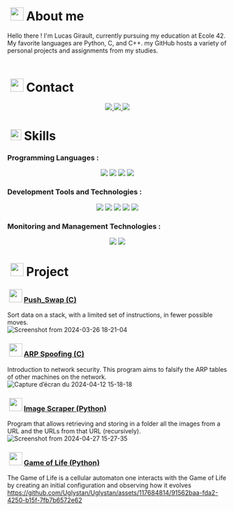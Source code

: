 # &nbsp;<img src="https://media0.giphy.com/media/v1.Y2lkPTc5MGI3NjExdnFxaWJnc2k1MXI3eHNqcmQ5ZWF2djVqZW9rYnZiZGtoZzJkcWwweSZlcD12MV9pbnRlcm5hbF9naWZfYnlfaWQmY3Q9cw/m0dmKBkncVETJv2h0S/giphy.gif" width ="30"> About me
Hello there ! I'm Lucas Girault, currently pursuing my education at Ecole 42. My favorite languages are Python, C, and C++. my GitHub hosts a variety of personal projects and assignments from my studies.
<br>
<br>


# &nbsp;<img src="https://media4.giphy.com/media/v1.Y2lkPTc5MGI3NjExY2MzeHg0dXdtdzc1Ym1mZWlmaGQxMzgzNTNvcndzMzkweDlrZDM3eCZlcD12MV9pbnRlcm5hbF9naWZfYnlfaWQmY3Q9cw/iPRtIf0OlGlSnNfV7W/giphy.gif" width ="30"> Contact
<p align="center">
<a href="https://www.linkedin.com/in/lucas-girault-623575255/">
    <img src="https://img.shields.io/badge/-LINKEDIN-0077B5?style=for-the-badge&logo=linkedin&logoColor=white">
</a>
<a href="mailto:lucasgirault2@gmail.com">
    <img src="https://img.shields.io/badge/Gmail-D14836?style=for-the-badge&logo=gmail&logoColor=white">
</a>
<a href="https://www.codingame.com/profile/ba9f722d5bc802415665fc12b12802015551175">
    <img src="https://img.shields.io/badge/CodinGame-F2BB13?style=for-the-badge&logo=codingame&logoColor=white">
</a>
<br>


# &nbsp;<img src="https://media2.giphy.com/media/QssGEmpkyEOhBCb7e1/giphy.gif?cid=ecf05e47a0n3gi1bfqntqmob8g9aid1oyj2wr3ds3mg700bl&rid=giphy.gif" width ="25"> Skills

### Programming Languages :
<p align="center">
<img src="https://img.shields.io/badge/c-%2300599C.svg?style=for-the-badge&logo=c&logoColor=white">
<img src="https://img.shields.io/badge/c++-%2300599C.svg?style=for-the-badge&logo=c%2B%2B&logoColor=white">
<img src="https://img.shields.io/badge/python-3670A0?style=for-the-badge&logo=python&logoColor=ffdd54">
<img src="https://img.shields.io/badge/javascript-%23323330.svg?style=for-the-badge&logo=javascript&logoColor=%23F7DF1E">

### Development Tools and Technologies :
<p align="center">
<img src="https://img.shields.io/badge/django-%23092E20.svg?style=for-the-badge&logo=django&logoColor=white">
<img src="https://img.shields.io/badge/JWT-black?style=for-the-badge&logo=JSON%20web%20tokens">
<img src="https://img.shields.io/badge/-selenium-%43B02A?style=for-the-badge&logo=selenium&logoColor=white">
<img src="https://img.shields.io/badge/docker-%230db7ed.svg?style=for-the-badge&logo=docker&logoColor=white">
<img src="https://img.shields.io/badge/Linux-FCC624?style=for-the-badge&logo=linux&logoColor=black">

### Monitoring and Management Technologies :
<p align="center">
<img src="https://img.shields.io/badge/grafana-%23F46800.svg?style=for-the-badge&logo=grafana&logoColor=white">
<img src="https://img.shields.io/badge/Prometheus-E6522C?style=for-the-badge&logo=Prometheus&logoColor=white">

# &nbsp;<img src="https://media4.giphy.com/media/v1.Y2lkPTc5MGI3NjExZXVnOHlxaTE3MnI2YmtkczRid3N2cGVmZjFlMGU2cjR1bWNianVzYiZlcD12MV9pbnRlcm5hbF9naWZfYnlfaWQmY3Q9cw/JscA27pcDdfubFImYj/giphy.gif" width ="30"> Project

### &nbsp;<img src="https://media0.giphy.com/media/v1.Y2lkPTc5MGI3NjExNXYzbWhjeWVmcHBmaHh1NTd5YnByYXBwM2RwMjZxeGY0bGRnM2g5aSZlcD12MV9pbnRlcm5hbF9naWZfYnlfaWQmY3Q9cw/QQm4qVLlslbSvJxhdF/giphy.gif" width ="30"> [Push_Swap (C)](https://github.com/Uglystan/push_swap)
 Sort data on a stack, with a limited set of instructions, in fewer possible moves.
 <br>
 ![Screenshot from 2024-03-26 18-21-04](https://github.com/Uglystan/Push_swap/assets/117684814/9409c0d5-4405-4d23-adf0-dd8b861c55c6)

### &nbsp;<img src="https://media0.giphy.com/media/v1.Y2lkPTc5MGI3NjExaThwa3A5cTYxZjF2Z2g3bDRxaGV3em56MXNqYXhodjN0bGU2bmo3aSZlcD12MV9pbnRlcm5hbF9naWZfYnlfaWQmY3Q9cw/AnprTo6bYodnRiflAR/giphy.gif" width ="30"> [ARP Spoofing (C)](https://github.com/Uglystan/ft_malcolm)
Introduction to network security. This program aims to falsify the ARP tables of other machines on the network.
![Capture d’écran du 2024-04-12 15-18-18](https://github.com/Uglystan/Uglystan/assets/117684814/422e586c-1b40-4334-8f99-713444f70e33)

### &nbsp;<img src="https://media3.giphy.com/media/v1.Y2lkPTc5MGI3NjExYjJnMmMzYnkxZjg0ZWJsOHR4bWZiaHpuZGxhdGd4a3FoenEweWU2MyZlcD12MV9pbnRlcm5hbF9naWZfYnlfaWQmY3Q9cw/495NFvh8Vme0O6z32y/giphy.gif" width ="30"> [Image Scraper (Python)](https://github.com/Uglystan/Piscine-Cyber/blob/main/Arachnida/spider.py)
Program that allows retrieving and storing in a folder all the images from a URL and the URLs from that URL (recursively).
![Screenshot from 2024-04-27 15-27-35](https://github.com/Uglystan/Uglystan/assets/117684814/1c06af51-3e88-4ff2-b465-64f3c6a016c9)

### &nbsp;<img src="https://media2.giphy.com/media/v1.Y2lkPTc5MGI3NjExbHdobmF1bXZ5bW9tY3VhOGw5ZndkbG1xdnI2Zml4a20wenBweWJ4ZyZlcD12MV9pbnRlcm5hbF9naWZfYnlfaWQmY3Q9cw/mVpTVJBUKjkeuPQDzz/giphy.gif" width ="30"> [Game of Life (Python)](https://github.com/Uglystan/GameLife)
The Game of Life is a cellular automaton one interacts with the Game of Life by creating an initial configuration and observing how it evolves
https://github.com/Uglystan/Uglystan/assets/117684814/91562baa-fda2-4250-b15f-7fb7b6572e62

